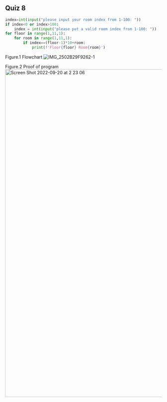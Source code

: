 ## Quiz 8 ##
```.py
index=int(input("please input your room index from 1-100: "))
if index<0 or index>100:
    index = int(input("please put a valid room index from 1-100: "))
for floor in range(1,11,1):
    for room in range(1,11,1):
        if index==(floor-1)*10+room:
            print(f'Floor{floor} Room{room}')
```

Figure.1 Flowchart
![IMG_2502B29F9262-1](https://user-images.githubusercontent.com/105724334/191080260-9a37f9df-b032-418e-b81e-0ba276b58076.jpeg)

Figure.2 Proof of program
<img width="1053" alt="Screen Shot 2022-09-20 at 2 23 06" src="https://user-images.githubusercontent.com/105724334/191078703-c9f819d5-b329-40b1-9a0d-90a583530c38.png">
